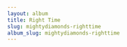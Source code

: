 ```yaml
---
layout: album
title: Right Time
slug: mightydiamonds-righttime
album_slug: mightydiamonds-righttime
---
```

